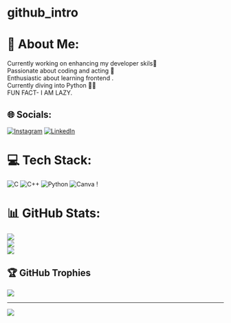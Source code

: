 # github_intro
# 💫 About Me:
Currently working on enhancing my developer skils🚀<br>Passionate about coding and  acting 👻<br>Enthusiastic about learning frontend .<br>Currently diving into Python 🥷🏻<br>FUN FACT- I AM LAZY.


## 🌐 Socials:
[![Instagram](https://img.shields.io/badge/Instagram-%23E4405F.svg?logo=Instagram&logoColor=white)](https://instagram.com/_ayushhhxx) [![LinkedIn](https://img.shields.io/badge/LinkedIn-%230077B5.svg?logo=linkedin&logoColor=white)](https://linkedin.com/in/https://www.linkedin.com/in/ayush-aryan-0295241b5/) 

# 💻 Tech Stack:
![C](https://img.shields.io/badge/c-%2300599C.svg?style=for-the-badge&logo=c&logoColor=white) ![C++](https://img.shields.io/badge/c++-%2300599C.svg?style=for-the-badge&logo=c%2B%2B&logoColor=white) ![Python](https://img.shields.io/badge/python-3670A0?style=for-the-badge&logo=python&logoColor=ffdd54) ![Canva](https://img.shields.io/badge/Canva-%2300C4CC.svg?style=for-the-badge&logo=Canva&logoColor=white) !
# 📊 GitHub Stats:
![](https://github-readme-stats.vercel.app/api?username=ayushhharyann007&theme=dark&hide_border=false&include_all_commits=false&count_private=false)<br/>
![](https://github-readme-streak-stats.herokuapp.com/?user=ayushhharyann007&theme=dark&hide_border=false)<br/>
![](https://github-readme-stats.vercel.app/api/top-langs/?username=ayushhharyann007&theme=dark&hide_border=false&include_all_commits=false&count_private=false&layout=compact)

## 🏆 GitHub Trophies
![](https://github-profile-trophy.vercel.app/?username=ayushhharyann007&theme=radical&no-frame=false&no-bg=true&margin-w=4)

---
[![](https://visitcount.itsvg.in/api?id=ayushhharyann007&icon=0&color=0)](https://visitcount.itsvg.in)

<!-- Proudly created with GPRM ( https://gprm.itsvg.in ) -->

